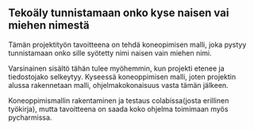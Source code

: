 ## Tekoäly tunnistamaan onko kyse naisen vai miehen nimestä

Tämän projektityön tavoitteena on tehdä koneopimisen malli, joka pystyy tunnistamaan onko sille syötetty nimi naisen vain miehen nimi.

Varsinainen sisältö tähän tulee myöhemmin, kun projekti etenee ja tiedostojako selkeytyy.
Kyseessä koneoppimisen malli, joten projektin alussa rakennetaan malli, ohjelmakokonaisuus vasta tämän jälkeen.

Koneoppimismallin rakentaminen ja testaus colabissa(josta erillinen työkirja), mutta tavoitteena on saada koko ohjelma toimimaan myös pycharmissa.
 
